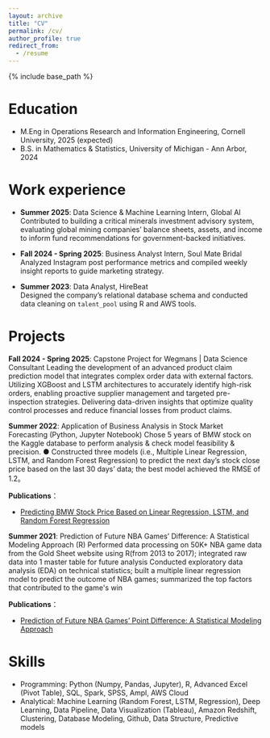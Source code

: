 ```yaml
---
layout: archive
title: "CV"
permalink: /cv/
author_profile: true
redirect_from:
  - /resume
---
```


{% include base_path %}

Education
======
* M.Eng in Operations Research and Information Engineering, Cornell University, 2025 (expected)
* B.S. in Mathematics & Statistics, University of Michigan -  Ann Arbor, 2024


Work experience
======
- **Summer 2025**: Data Science & Machine Learning Intern, Global AI  
  Contributed to building a critical minerals investment advisory system, evaluating global mining companies’ balance sheets, assets, and income to inform fund recommendations for government-backed initiatives.

- **Fall 2024 - Spring 2025**: Business Analyst Intern, Soul Mate Bridal  
  Analyzed Instagram post performance metrics and compiled weekly insight reports to guide marketing strategy.

- **Summer 2023**: Data Analyst, HireBeat  
  Designed the company’s relational database schema and conducted data cleaning on `talent_pool` using R and AWS tools.

Projects
======
**Fall 2024 - Spring 2025**: Capstone Project for Wegmans | Data Science Consultant
Leading the development of an advanced product claim prediction model that integrates complex order data with external factors. Utilizing XGBoost and LSTM architectures to accurately identify high-risk orders, enabling proactive supplier management and targeted pre-inspection strategies. Delivering data-driven insights that optimize quality control processes and reduce financial losses from product claims.

**Summer 2022**: Application of Business Analysis in Stock Market Forecasting (Python, Jupyter Notebook)
Chose 5 years of BMW stock on the Kaggle database to perform analysis & check model feasibility & precision. ● Constructed three models (i.e., Multiple Linear Regression, LSTM, and Random Forest Regression) to predict the next day’s stock close price based on the last 30 days’ data; the best model achieved the RMSE of 1.2。 

**Publications**： 
- [Predicting BMW Stock Price Based on Linear Regression, LSTM, and Random Forest Regression](https://bcpublication.org/index.php/BM/article/view/3712)

**Summer 2021**: Prediction of Future NBA Games’ Difference: A Statistical Modeling Approach (R) 
Performed data processing on 50K+  NBA game data from the Gold Sheet website using R(from 2013 to 2017); integrated raw data into 1 master table for future analysis 
Conducted exploratory data analysis (EDA) on technical statistics; built a multiple linear regression model to predict the outcome of NBA games; summarized the top factors that contributed to the game's win 

**Publications**： 
- [Prediction of Future NBA Games’ Point Difference: A Statistical Modeling Approach](https://iopscience.iop.org/article/10.1088/1742-6596/2386/1/012003/meta)



Skills
======
* Programming: Python (Numpy, Pandas, Jupyter), R, Advanced Excel (Pivot Table), SQL, Spark, SPSS, Ampl, AWS Cloud
* Analytical: Machine Learning (Random Forest, LSTM, Regression), Deep Learning, Data Pipeline, Data Visualization (Tableau), Amazon Redshift, Clustering, Database Modeling, Github, Data Structure, Predictive models
  


  

